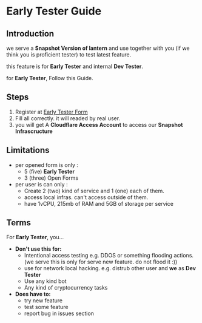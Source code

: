 # Early Tester Guide

## Introduction

we serve a **Snapshot Version of lantern** and use together with you (if we think you is proficient tester) to test latest feature.

this feature is for **Early Tester** and internal **Dev Tester**.

for **Early Tester**, Follow this Guide.

## Steps

1. Register at [Early Tester Form](https://form.baharsah.my.id/lanternEarlyTester/)
2. Fill all correctly. it will readed by real user.
3. you will get A **Cloudflare Access Account** to access our **Snapshot Infrascructure**

## Limitations
- per opened form is only : 
    - 5 (five) **Early Tester**
    - 3 (three) Open Forms
- per user is can only :
    - Create 2 (two) kind of service and 1 (one) each of them.
    - access local infras. can't access outside of them.
    - have 1vCPU, 215mb of RAM and 5GB of storage per service


## Terms

For **Early Tester**, you...

- **Don't use this for:**
    - Intentional access testing e.g. DDOS or something flooding actions. (we serve this is only for serve new feature. do not flood it :))
    - use for network local hacking. e.g. distrub other user and **we** as **Dev Tester**
    - Use any kind bot
    - Any kind of cryptocurrency tasks
- **Does have to:**
    - try new feature
    - test some feature
    - report bug in issues section
